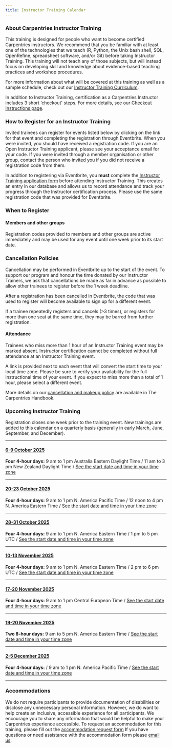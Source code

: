 ```yaml
---
title: Instructor Training Calendar
---
```


### About Carpentries Instructor Training

This training is designed for people who want to become certified Carpentries instructors. We recommend that you be familiar with at least one of the technologies that we teach (R, Python, the Unix bash shell, SQL, OpenRefine, spreadsheet software, and/or Git) before taking Instructor Training. This training will not teach any of those subjects, but will instead focus on developing skill and knowledge about evidence-based teaching practices and workshop procedures.

For more information about what will be covered at this training as well as a sample schedule, check out our [Instructor Training Curriculum](https://carpentries.github.io/instructor-training/).

In addition to Instructor Training, certification as a Carpentries Instructor includes 3 short ‘checkout' steps. For more details, see our [Checkout Instructions page](https://carpentries.github.io/instructor-training/checkout).

### How to Register for an Instructor Training

Invited trainees can register for events listed below by clicking on the link for that event and completing the registration through Eventbrite. When you were invited, you should have received a registration code. If you are an Open Instructor Training applicant, please see your acceptance email for your code. If you were invited through a member organisation or other group, contact the person who invited you if you did not receive a registration code from them.

In addition to registering via Eventbrite, you **must** complete the [Instructor Training application form](https://amy.carpentries.org/forms/request_training/) before attending Instructor Training. This creates an entry in our database and allows us to record attendance and track your progress through the Instructor certification process. Please use the same registration code that was provided for Eventbrite.

### When to Register

#### Members and other groups

Registration codes provided to members and other groups are active immediately and may be used for any event until one week prior to its start date.

### Cancellation Policies

Cancellation may be performed in Eventbrite up to the start of the event. To support our program and honour the time donated by our Instructor Trainers, we ask that cancellations be made as far in advance as possible to allow other trainees to register before the 1 week deadline.

After a registration has been cancelled in Eventbrite, the code that was used to register will become available to sign up for a different event.

If a trainee repeatedly registers and cancels (>3 times), or registers for more than one seat at the same time, they may be barred from further registration.

#### Attendance

Trainees who miss more than 1 hour of an Instructor Training event may be marked absent. Instructor certification cannot be completed without full attendance at an Instructor Training event.

A link is provided next to each event that will convert the start time to your local time zone. Please be sure to verify your availability for the full instructional time of your event. If you expect to miss more than a total of 1 hour, please select a different event.

More details on our [cancellation and makeup policy](https://docs.carpentries.org/handbooks/instructors.html#instructor-training-attendance-policy) are available in The Carpentries Handbook.

### Upcoming Instructor Training

Registration closes one week prior to the training event. New trainings are added to this calendar on a quarterly basis (generally in early March, June, September, and December).

<hr>

#### [6-9 October 2025](https://www.eventbrite.com/e/online-instructor-training-october-6-9-2025-tickets-1657264254999)
**Four 4-hour days:** 9 am to 1 pm Australia Eastern Daylight Time / 11 am to 3 pm New Zealand Daylight Time / [See the start date and time in your time zone](https://www.timeanddate.com/worldclock/fixedtime.html?msg=Instructor+Training+&iso=20251006T09&p1=240&ah=4)

<hr>

#### [20-23 October 2025](https://www.eventbrite.com/e/online-instructor-training-october-20-23-2025-tickets-1669818826059)
**Four 4-hour days:** 9 am to 1 pm N. America Pacific Time / 12 noon to 4 pm N. America Eastern Time / [See the start date and time in your time zone](https://www.timeanddate.com/worldclock/fixedtime.html?msg=Instructor+Training&iso=20251020T09&p1=137&ah=4)

<hr>

#### [28-31 October 2025](https://www.eventbrite.com/e/online-instructor-training-october-28-31-2025-tickets-1657293121339)
**Four 4-hour days:** 9 am to 1 pm N. America Eastern Time / 1 pm to 5 pm UTC / [See the start date and time in your time zone](https://www.timeanddate.com/worldclock/fixedtime.html?msg=Instructor+Training+&iso=20251028T09&p1=179&ah=4)

<hr>

#### [10-13 November 2025](https://www.eventbrite.com/e/online-instructor-training-november-10-13-2025-tickets-1657310864409)
**Four 4-hour days:** 9 am to 1 pm N. America Eastern Time / 2 pm to 6 pm UTC / [See the start date and time in your time zone](https://www.timeanddate.com/worldclock/fixedtime.html?msg=Instructor+Training+&iso=20251110T09&p1=179&ah=4)

<hr>

#### [17-20 November 2025](https://www.eventbrite.com/e/online-instructor-training-november-17-20-2025-tickets-1657332097919)
**Four 4-hour days:** 9 am to 1 pm Central European Time / [See the start date and time in your time zone](https://www.timeanddate.com/worldclock/fixedtime.html?msg=Instructor+Training+&iso=20251117T09&p1=195&ah=4)

<hr>

#### [19-20 November 2025](https://www.eventbrite.com/e/online-instructor-training-november-19-20-2025-tickets-1657344645449)
**Two 8-hour days:** 9 am to 5 pm N. America Eastern Time / [See the start date and time in your time zone](https://www.timeanddate.com/worldclock/fixedtime.html?msg=Instructor+Training+&iso=20251119T09&p1=179&ah=8)

<hr>

#### [2-5 December 2025](https://www.eventbrite.com/e/online-instructor-training-december-2-5-2025-tickets-1657347945319)
**Four 4-hour days:** / 9 am to 1 pm N. America Pacific Time / [See the start date and time in your time zone](https://www.timeanddate.com/worldclock/fixedtime.html?msg=Instructor+Training+&iso=20251202T09&p1=137&ah=4)

<hr>


### Accommodations

We do not require participants to provide documentation of disabilities or disclose any unnecessary personal information. 
However, we do want to help create an inclusive, accessible experience for all participants. 
We encourage you to share any information that would be helpful to make your Carpentries experience accessible. 
To request an accommodation for this training, please fill out the [accommodation request form](https://carpentries.typeform.com/to/B2OSYaD0)
If you have questions or need assistance with the accommodation form please [email us](mailto:instructor.training@carpentries.org).
